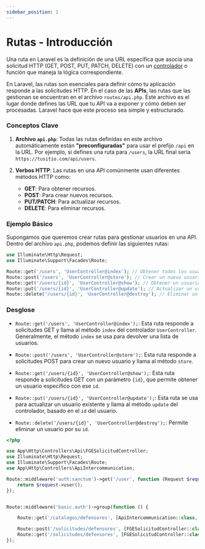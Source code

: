 ```yaml
---
sidebar_position: 1
---
```


# Rutas - Introducción

Una ruta en Laravel es la definición de una URL específica que asocia una solicitud HTTP (GET, POST, PUT, PATCH, DELETE) con un [controlador](../controladores/introduccion.md) o función que maneja la lógica correspondiente.

En Laravel, las rutas son esenciales para definir cómo tu aplicación responde a las solicitudes HTTP. En el caso de las **APIs**, las rutas que las gestionan se encuentran en el archivo `routes/api.php`. Este archivo es el lugar donde defines las URL que tu API va a exponer y cómo deben ser procesadas. Laravel hace que este proceso sea simple y estructurado.

### Conceptos Clave

1. **Archivo `api.php`**: Todas las rutas definidas en este archivo automáticamente están **"preconfiguradas"** para usar el prefijo `/api` en la URL. Por ejemplo, si defines una ruta para `/users`, la URL final sería `https://tusitio.com/api/users`.

2. **Verbos HTTP**: Las rutas en una API comúnmente usan diferentes métodos HTTP como:
   - **GET**: Para obtener recursos.
   - **POST**: Para crear nuevos recursos.
   - **PUT/PATCH**: Para actualizar recursos.
   - **DELETE**: Para eliminar recursos.

### Ejemplo Básico

Supongamos que queremos crear rutas para gestionar usuarios en una API. Dentro del archivo `api.php`, podemos definir las siguientes rutas:

```php
use Illuminate\Http\Request;
use Illuminate\Support\Facades\Route;

Route::get('/users', 'UserController@index'); // Obtener todos los usuarios
Route::post('/users', 'UserController@store'); // Crear un nuevo usuario
Route::get('/users/{id}', 'UserController@show'); // Obtener un usuario específico
Route::put('/users/{id}', 'UserController@update'); // Actualizar un usuario específico
Route::delete('/users/{id}', 'UserController@destroy'); // Eliminar un usuario específico
```

### Desglose

- `Route::get('/users', 'UserController@index');`: Esta ruta responde a solicitudes GET y llama al método `index` del controlador `UserController`. Generalmente, el método `index` se usa para devolver una lista de usuarios.
- `Route::post('/users', 'UserController@store');`: Esta ruta responde a solicitudes POST para crear un nuevo usuario y llama al método `store`.

- `Route::get('/users/{id}', 'UserController@show');`: Esta ruta responde a solicitudes GET con un parámetro `{id}`, que permite obtener un usuario específico con ese `id`.

- `Route::put('/users/{id}', 'UserController@update');`: Esta ruta se usa para actualizar un usuario existente y llama al método `update` del controlador, basado en el `id` del usuario.

- `Route::delete('/users/{id}', 'UserController@destroy');`: Permite eliminar un usuario por su `id`.

```php title="routes\api.php"
<?php

use App\Http\Controllers\Api\FGESolicitudController;
use Illuminate\Http\Request;
use Illuminate\Support\Facades\Route;
use App\Http\Controllers\ApiIntercommunication;

Route::middleware('auth:sanctum')->get('/user', function (Request $request) {
    return $request->user();
});


Route::middleware('basic.auth')->group(function () {

    Route::get('/catalogos/defensores', [ApiIntercommunication::class, 'getDefensores']);

    Route::post('/solicitudes/defensores', [FGESolicitudController::class, 'createRequest']);
    Route::get('/solicitudes/defensores', [FGESolicitudController::class, 'getRequests']);
});
```
